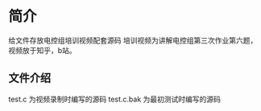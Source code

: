 # 简介

给文件存放电控组培训视频配套源码
培训视频为讲解电控组第三次作业第六题，视频放于知乎，b站。

## 文件介绍

test.c 为视频录制时编写的源码
test.c.bak 为最初测试时编写的源码
